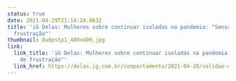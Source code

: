 ```yaml
---
status: true
date: 2021-04-29T21:14:24.063Z
title: 'iG Delas: Mulheres sobre continuar isoladas na pandemia: "Sensação de
  frustração"'
thumbnail: 8u8pstp1_400x400.jpg
link:
  link_title: 'iG Delas: Mulheres sobre continuar isoladas na pandemia: "Sensação
    de frustração"'
  link_href: https://delas.ig.com.br/comportamento/2021-04-28/solidao-da-mulher-na-pandemia.html?fbclid=IwAR0_U8xfbyFPY7f00R8Q3p2CWcuYikDzxWTm7q-zB13TRkdeVf1bQgPCVaM
---
```


